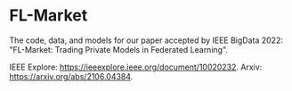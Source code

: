 # FL-Market

The code, data, and models for our paper accepted by IEEE BigData 2022: "FL-Market: Trading Private Models in Federated Learning".

IEEE Explore: https://ieeexplore.ieee.org/document/10020232.
Arxiv: https://arxiv.org/abs/2106.04384.
